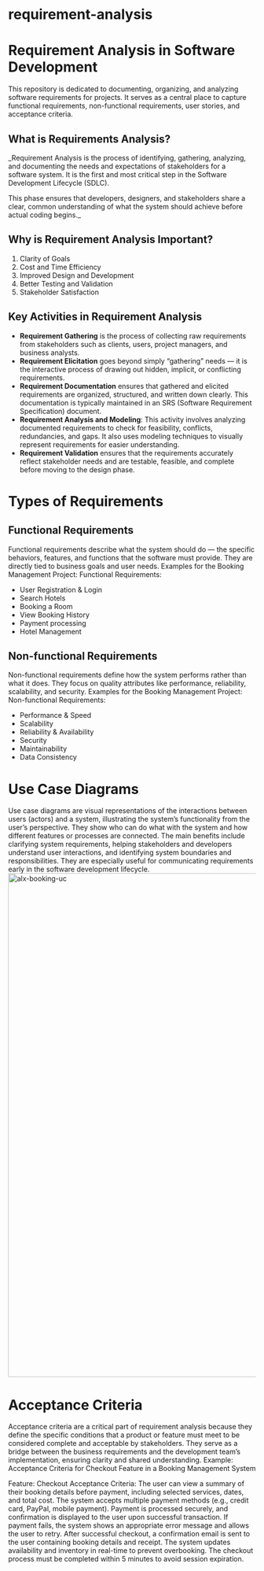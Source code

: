 # requirement-analysis
# Requirement Analysis in Software Development
This repository is dedicated to documenting, organizing, and analyzing software requirements for projects. It serves as a central place to capture functional requirements, non-functional requirements, user stories, and acceptance criteria.

## What is Requirements Analysis?
_Requirement Analysis is the process of identifying, gathering, analyzing, and documenting the needs and expectations of stakeholders for a software system. It is the first and most critical step in the Software Development Lifecycle (SDLC).

This phase ensures that developers, designers, and stakeholders share a clear, common understanding of what the system should achieve before actual coding begins._

## Why is Requirement Analysis Important?
1. Clarity of Goals
2. Cost and Time Efficiency
3. Improved Design and Development
4. Better Testing and Validation
5. Stakeholder Satisfaction

## Key Activities in Requirement Analysis
- **Requirement Gathering** is the process of collecting raw requirements from stakeholders such as clients, users, project managers, and business analysts.
- **Requirement Elicitation** goes beyond simply “gathering” needs — it is the interactive process of drawing out hidden, implicit, or conflicting requirements.
- **Requirement Documentation** ensures that gathered and elicited requirements are organized, structured, and written down clearly. This documentation is typically maintained in an SRS (Software Requirement Specification) document.
- **Requirement Analysis and Modeling**: This activity involves analyzing documented requirements to check for feasibility, conflicts, redundancies, and gaps. It also uses modeling techniques to visually represent requirements for easier understanding.
- **Requirement Validation** ensures that the requirements accurately reflect stakeholder needs and are testable, feasible, and complete before moving to the design phase.

# Types of Requirements
## Functional Requirements
Functional requirements describe what the system should do — the specific behaviors, features, and functions that the software must provide. They are directly tied to business goals and user needs.
Examples for the Booking Management Project:
Functional Requirements:
- User Registration & Login
- Search Hotels
- Booking a Room
- View Booking History
- Payment processing
- Hotel Management

## Non-functional Requirements
Non-functional requirements define how the system performs rather than what it does. They focus on quality attributes like performance, reliability, scalability, and security.
Examples for the Booking Management Project:
Non-functional Requirements:
- Performance & Speed
- Scalability
- Reliability & Availability
- Security
- Maintainability
- Data Consistency

# Use Case Diagrams
Use case diagrams are visual representations of the interactions between users (actors) and a system, illustrating the system’s functionality from the user’s perspective. They show who can do what with the system and how different features or processes are connected. The main benefits include clarifying system requirements, helping stakeholders and developers understand user interactions, and identifying system boundaries and responsibilities. They are especially useful for communicating requirements early in the software development lifecycle.
<img width="1536" height="1024" alt="alx-booking-uc" src="https://github.com/user-attachments/assets/1c41df42-d6f9-40bc-961f-efb254e29656" />

# Acceptance Criteria
Acceptance criteria are a critical part of requirement analysis because they define the specific conditions that a product or feature must meet to be considered complete and acceptable by stakeholders. They serve as a bridge between the business requirements and the development team’s implementation, ensuring clarity and shared understanding.
Example: Acceptance Criteria for Checkout Feature in a Booking Management System

Feature: Checkout
Acceptance Criteria:
The user can view a summary of their booking details before payment, including selected services, dates, and total cost.
The system accepts multiple payment methods (e.g., credit card, PayPal, mobile payment).
Payment is processed securely, and confirmation is displayed to the user upon successful transaction.
If payment fails, the system shows an appropriate error message and allows the user to retry.
After successful checkout, a confirmation email is sent to the user containing booking details and receipt.
The system updates availability and inventory in real-time to prevent overbooking.
The checkout process must be completed within 5 minutes to avoid session expiration.

